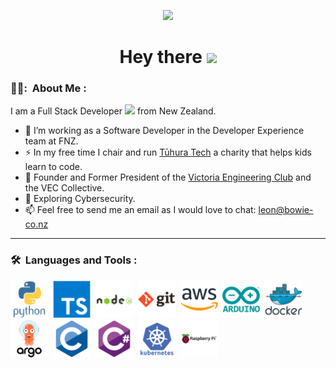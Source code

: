 
<p align="center"><img src="https://media.giphy.com/media/M9gbBd9nbDrOTu1Mqx/giphy.gif" width="100"/></p>
<h1 align="center">Hey there <img src="https://media.giphy.com/media/hvRJCLFzcasrR4ia7z/giphy.gif" width="30px"></h1>

### 👨‍💻: &nbsp;About Me :

I am a Full Stack Developer <img src="https://media.giphy.com/media/WUlplcMpOCEmTGBtBW/giphy.gif" width="30"> from New Zealand.

- 🔭 I’m working as a Software Developer in the Developer Experience team at FNZ.
- ⚡  In my free time I chair and run [Tūhura Tech](https://tuhuratech.org.nz) a charity that helps kids learn to code.
- 📝 Founder and Former President of the [Victoria Engineering Club](https://vec.ac.nz) and the VEC Collective.
- 🌱 Exploring Cybersecurity.
- 📫 Feel free to send me an email as I would love to chat: leon@bowie-co.nz

---

### 🛠 &nbsp;Languages and Tools :

<p>
<img src="https://github.com/devicons/devicon/blob/master/icons/python/python-original-wordmark.svg" title="Python" alt="Python" width="60" height="60"/>&nbsp;
<img src="https://github.com/devicons/devicon/blob/master/icons/typescript/typescript-original.svg" title="Typescript" alt="Typescript" width="60" height="60"/>&nbsp;
<img src="https://github.com/devicons/devicon/blob/master/icons/nodejs/nodejs-original-wordmark.svg" title="NodeJS" alt="NodeJS" width="60" height="60"/>&nbsp;
<img src="https://github.com/devicons/devicon/blob/master/icons/git/git-original-wordmark.svg" title="Git" **alt="Git" width="60" height="60"/>&nbsp;
<img src="https://github.com/devicons/devicon/blob/master/icons/amazonwebservices/amazonwebservices-original-wordmark.svg" title="AWS" **alt="AWS" width="60" height="60"/>&nbsp;
<img src="https://github.com/devicons/devicon/blob/master/icons/arduino/arduino-original-wordmark.svg" title="Arduino" **alt="Arduino" width="60" height="60"/>&nbsp;
<img src="https://github.com/devicons/devicon/blob/master/icons/docker/docker-original-wordmark.svg" title="Docker" **alt="Docker" width="60" height="60"/>&nbsp;
<img src="https://github.com/devicons/devicon/blob/master/icons/argocd/argocd-original-wordmark.svg" title="ArgoCD" **alt="ArgoCD" width="60" height="60"/>&nbsp;
<img src="https://github.com/devicons/devicon/blob/master/icons/c/c-original.svg" title="C" **alt="C" width="60" height="60"/>&nbsp;
<img src="https://github.com/devicons/devicon/blob/master/icons/csharp/csharp-original.svg" title="C#" **alt="C#" width="60" height="60"/>&nbsp;
<img src="https://github.com/devicons/devicon/blob/master/icons/kubernetes/kubernetes-plain-wordmark.svg" title="Kubernetes" **alt="Kubernetes" width="60" height="60"/>&nbsp;
<img src="https://github.com/devicons/devicon/blob/master/icons/raspberrypi/raspberrypi-original-wordmark.svg" title="Raspberry Pi" **alt="Raspberry Pi" width="60" height="60"/>&nbsp;
</p>
